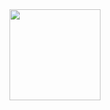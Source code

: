 <img src="https://user-images.githubusercontent.com/105007552/167469766-215f6a05-3bfd-4863-81d0-3468d6864968.png" style="width:160px;"/>

<!--
**HirmeX/HirmeX** is a ✨ _special_ ✨ repository because its `README.md` (this file) appears on your GitHub profile.

Here are some ideas to get you started:

- 🔭 I’m currently working on ...
- 🌱 I’m currently learning ...
- 👯 I’m looking to collaborate on ...
- 🤔 I’m looking for help with ...
- 💬 Ask me about ...
- 📫 How to reach me: ...
- 😄 Pronouns: ...
- ⚡ Fun fact: ...
-->
